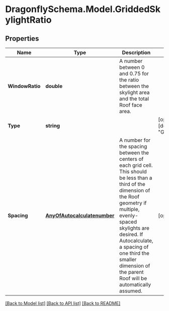 
# DragonflySchema.Model.GriddedSkylightRatio

## Properties

Name | Type | Description | Notes
------------ | ------------- | ------------- | -------------
**WindowRatio** | **double** | A number between 0 and 0.75 for the ratio between the skylight area and the total Roof face area. | 
**Type** | **string** |  | [optional] [readonly] [default to "GriddedSkylightRatio"]
**Spacing** | [**AnyOfAutocalculatenumber**](AnyOfAutocalculatenumber.md) | A number for the spacing between the centers of each grid cell. This should be less than a third of the dimension of the Roof geometry if multiple, evenly-spaced skylights are desired. If Autocalculate, a spacing of one third the smaller dimension of the parent Roof will be automatically assumed. | [optional] 

[[Back to Model list]](../README.md#documentation-for-models)
[[Back to API list]](../README.md#documentation-for-api-endpoints)
[[Back to README]](../README.md)

